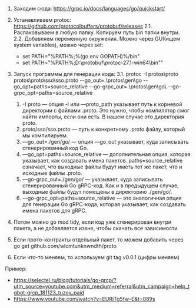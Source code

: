 1. Заходим сюда: https://grpc.io/docs/languages/go/quickstart/
2. Устанавливаем protoc: https://github.com/protocolbuffers/protobuf/releases
    2.1. Распаковываем в любую папку. Копируем путь bin папки внутри. 
    2.2. Добавляем переменную окружения. Можно через GUI(ищем system variables), можно через set:
   - set PATH="%PATH%;%(go env GOPATH)%/bin"
   - set PATH="%PATH%;D:\protobuf\protoc-27.1-win64\bin""
3. Запуск программы для генерации кода:
   3.1. protoc -I protos\proto protos\proto\sso\sso.proto --go_out=.\protos\gen\go --go_opt=paths=source_relative --go-grpc_out=.\protos\gen\go\ --go-grpc_opt=paths=source_relative
   1. -I proto — опция -I или —proto_path указывает путь к корневой директории с файлами .proto. Это нужно, чтобы компилятор смог найти импорты, если они есть. В нашем случае это директория proto.
   2. proto/sso/sso.proto — путь к конкретному .proto файлу, который мы компилируем.
   3. —go_out=./gen/go/ — опция —go_out указывает, куда записывать сгенерированный код Go.
   4. —go_opt=paths=source_relative — дополнительная опция, которая указывает, как создавать имена пакетов. paths=source_relative означает, что выходные файлы будут иметь тот же пакет, что и исходные файлы .proto.
   5. —go-grpc_out=./gen/go/ — указывает, куда записывать сгенерированный Go gRPC-код. Как и в предыдущем случае, выходные файлы будут помещены в директорию ./gen/go/.
   6. —go-grpc_opt=paths=source_relative — это аналогичная опция для генерации Go gRPC-кода, которая указывает, как создавать имена пакетов для gRPC.

4. Потом можно go mod tidy, если код уже сгенерирован внутри пакета, а не добавляется извне, чтобы скачать все зависимости
5. Если прото-контракты отдельный пакет, то можем добавить через go get github.com/wlcmtunknwndth/proto
6. Если что-то меняем, то используем git tag v0.0.1 (цифры меняем)

Пример: 
- https://selectel.ru/blog/tutorials/go-grcp/?utm_source=youtube.com&utm_medium=referral&utm_campaign=help_tgbot-grcp_181123_tuzov_paid 
- https://www.youtube.com/watch?v=EURjTg5fw-E&t=889s